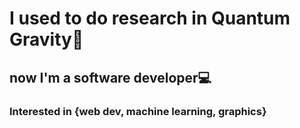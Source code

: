 <!---
- 👋 Hi, I’m @jhruvsphysics
- 👀 I’m interested in ...
- 🌱 I’m currently learning ...
- 💞️ I’m looking to collaborate on ...
- 📫 How to reach me ...


jhruvsphysics/jhruvsphysics is a ✨ special ✨ repository because its `README.md` (this file) appears on your GitHub profile.
You can click the Preview link to take a look at your changes.
--->
# I used to do research in Quantum Gravity🌌 
## now I'm a <strong>software developer</strong>💻 
### Interested in {web dev, machine learning, graphics}
